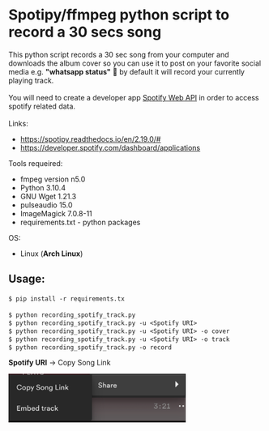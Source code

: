 # Spotipy/ffmpeg python script to record a 30 secs song


This python script records a 30 sec song from your computer and downloads the album cover so you can use it to post on your favorite social media e.g. **"whatsapp status"** 📲 by default it will record your currently playing track.  
<br/>
You will need to create a developer app [Spotify Web API](https://developer.spotify.com/dashboard/) in order to access spotify related data.  
<br/>
Links:
- https://spotipy.readthedocs.io/en/2.19.0/#
- https://developer.spotify.com/dashboard/applications

Tools requeired:
- fmpeg version n5.0
- Python 3.10.4
- GNU Wget 1.21.3
- pulseaudio 15.0
- ImageMagick 7.0.8-11
- requirements.txt - python packages


OS:
- Linux (**Arch Linux**)

## Usage:
```code
$ pip install -r requirements.tx

$ python recording_spotify_track.py
$ python recording_spotify_track.py -u <Spotify URI>
$ python recording_spotify_track.py -u <Spotify URI> -o cover
$ python recording_spotify_track.py -u <Spotify URI> -o track
$ python recording_spotify_track.py -o record
```

**Spotify URI** -> Copy Song Link

<img src="images/song_link.png" width="350">


